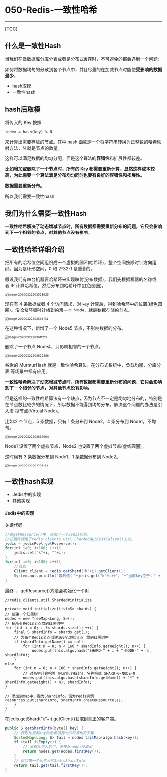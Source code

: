 # 050-Redis-一致性哈希

---

[TOC]

## 什么是一致性Hash

当我们在做数据库分库分表或者是分布式缓存时，不可避免的都会遇到一个问题:

如何将数据均匀的分散到各个节点中，并且尽量的在加减节点时能使**受影响的数据最少**。

- hash取模
- 一致性hash

## hash后取模

将传入的 Key 按照

```
index = hash(key) % N
```

来计算出需要存放的节点。其中 hash 函数是一个将字符串转换为正整数的哈希映射方法，N 就是节点的数量。

这样可以满足数据的均匀分配，但是这个算法的**容错性**和扩展性都较差。

**比如增加或删除了一个节点时，所有的 Key 都需要重新计算，显然这样成本较高，为此需要一个算法满足分布均匀同时也要有良好的容错性和拓展性。**

**数据需要重新分布。** 

所以我们需要一致性hash

## 我们为什么需要一致性Hash

**一致性哈希解决了动态增减节点时，所有数据都需要重新分布的问题，它只会影响 到下一个相邻的节点，对其他节点没有影响。**

## 一致性哈希详细介绍



把所有的哈希值空间组织成一个虚拟的圆环(哈希环)，整个空间按顺时针方向组 织。因为是环形空间，0 和 2^32-1 是重叠的。

假设我们有四台机器要哈希环来实现映射(分布数据)，我们先根据机器的名称或 者 IP 计算哈希值，然后分布到哈希环中(红色圆圈)。

<img src="../../../../assets/image-20200322203528925.png" alt="image-20200322203528925" style="zoom: 67%;" />

现在有 4 条数据或者 4 个访问请求，对 key 计算后，得到哈希环中的位置(绿色圆圈)。沿哈希环顺时针找到的第一个 Node，就是数据存储的节点。

<img src="../../../../assets/image-20200322203546174.png" alt="image-20200322203546174" style="zoom:67%;" />

在这种情况下，新增了一个 Node5 节点，不影响数据的分布。

<img src="../../../../assets/image-20200322203611227.png" alt="image-20200322203611227" style="zoom:67%;" />

删除了一个节点 Node4，只影响相邻的一个节点。

<img src="../../../../assets/image-20200322203622386.png" alt="image-20200322203622386" style="zoom:67%;" />



谷歌的 MurmurHash 就是一致性哈希算法。在分布式系统中，负载均衡、分库分表 等场景中都有应用。

**一致性哈希解决了动态增减节点时，所有数据都需要重新分布的问题，它只会影响 到下一个相邻的节点，对其他节点没有影响。**

但是这样的一致性哈希算法有一个缺点，因为节点不一定是均匀地分布的，特别是 在节点数比较少的情况下，所以数据不能得到均匀分布。解决这个问题的办法是引入虚 拟节点(Virtual Node)。

比如:2 个节点，5 条数据，只有 1 条分布到 Node2，4 条分布到 Node1，不均匀。

<img src="../../../../assets/image-20200322203652964.png" alt="image-20200322203652964" style="zoom:67%;" />

Node1 设置了两个虚拟节点，Node2 也设置了两个虚拟节点(虚线圆圈)。

这时候有 3 条数据分布到 Node1，1 条数据分布到 Node2。

<img src="../../../../assets/image-20200322203708152.png" alt="image-20200322203708152" style="zoom:67%;" />

## 一致性hash实现

- Jedis中的实现
- 其他实现

#### Jedis中的实现

关键代码

```java
//在getResource()中，获取了一个Jedis实例。
//它最终调用了redis.clients.util.Sharded类的initialize()方法。
jedis = jedisPool.getResource();
for(int i=0; i<100; i++){
    jedis.set("k"+i, ""+i);
}
for(int i=0; i<100; i++){
    //获取
    Client client = jedis.getShard("k"+i).getClient();
    System.out.println("取到值："+jedis.get("k"+i)+"，"+"当前key位于：" + client.getHost() + ":" + client.getPort());
}
```

最终 ， getResource()方法会初始化一个树 

```
//redis.clients.util.Sharded#initialize

private void initialize(List<S> shards) {
// 创建一个红黑树
nodes = new TreeMap<Long, S>();
// 把所有Redis节点放到红黑树中
for (int i = 0; i != shards.size(); ++i) {
	final S shardInfo = shards.get(i);
	// 为每个Redis节点创建160个虚拟节点，放到红黑树中
	if (shardInfo.getName() == null) 
		for (int n = 0; n < 160 * shardInfo.getWeight(); n++) {
			nodes.put(this.algo.hash("SHARD-" + i + "-NODE-" + n), shardInfo);
	}
else 
	for (int n = 0; n < 160 * shardInfo.getWeight(); n++) {
		// 对名字计算哈希（MurmurHash），名称格式 SHARD-0-NODE-0
		nodes.put(this.algo.hash(shardInfo.getName() + "*" + shardInfo.getWeight() + n), shardInfo);
}

// 添加到map中，键为ShardInfo，值为redis实例
resources.put(shardInfo, shardInfo.createResource());
	}
}
```

在jedis.getShard(“k”+i).getClient()获取到真正的客户端。

```java
public S getShardInfo(byte[] key) {
    // 获取比当前key的哈希值要大的红黑树的子集
    SortedMap<Long, S> tail = nodes.tailMap(algo.hash(key));
    if (tail.isEmpty()) {
        // 没有比它大的了，直接从nodes中取出
        return nodes.get(nodes.firstKey());
    }
    // 返回第一个比它大的JedisShardInfo
    return tail.get(tail.firstKey());
}
```

